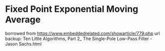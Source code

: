 # Fixed Point Exponential Moving Average
borrowed from https://www.embeddedrelated.com/showarticle/779.php
url backup: Ten Little Algorithms, Part 2_ The Single-Pole Low-Pass Filter - Jason Sachs.html
